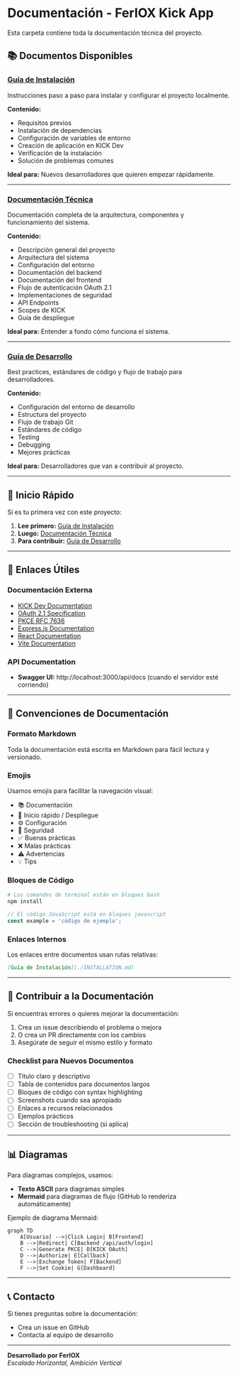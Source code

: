 # Documentación - FerIOX Kick App

Esta carpeta contiene toda la documentación técnica del proyecto.

## 📚 Documentos Disponibles

### [Guía de Instalación](./INSTALLATION.md)
Instrucciones paso a paso para instalar y configurar el proyecto localmente.

**Contenido:**
- Requisitos previos
- Instalación de dependencias
- Configuración de variables de entorno
- Creación de aplicación en KICK Dev
- Verificación de la instalación
- Solución de problemas comunes

**Ideal para:** Nuevos desarrolladores que quieren empezar rápidamente.

---

### [Documentación Técnica](./TECHNICAL_DOCUMENTATION.md)
Documentación completa de la arquitectura, componentes y funcionamiento del sistema.

**Contenido:**
- Descripción general del proyecto
- Arquitectura del sistema
- Configuración del entorno
- Documentación del backend
- Documentación del frontend
- Flujo de autenticación OAuth 2.1
- Implementaciones de seguridad
- API Endpoints
- Scopes de KICK
- Guía de despliegue

**Ideal para:** Entender a fondo cómo funciona el sistema.

---

### [Guía de Desarrollo](./DEVELOPMENT.md)
Best practices, estándares de código y flujo de trabajo para desarrolladores.

**Contenido:**
- Configuración del entorno de desarrollo
- Estructura del proyecto
- Flujo de trabajo Git
- Estándares de código
- Testing
- Debugging
- Mejores prácticas

**Ideal para:** Desarrolladores que van a contribuir al proyecto.

---

## 🚀 Inicio Rápido

Si es tu primera vez con este proyecto:

1. **Lee primero:** [Guía de Instalación](./INSTALLATION.md)
2. **Luego:** [Documentación Técnica](./TECHNICAL_DOCUMENTATION.md)
3. **Para contribuir:** [Guía de Desarrollo](./DEVELOPMENT.md)

---

## 🔗 Enlaces Útiles

### Documentación Externa
- [KICK Dev Documentation](https://dev.kick.com)
- [OAuth 2.1 Specification](https://oauth.net/2.1/)
- [PKCE RFC 7636](https://datatracker.ietf.org/doc/html/rfc7636)
- [Express.js Documentation](https://expressjs.com/)
- [React Documentation](https://react.dev)
- [Vite Documentation](https://vitejs.dev/)

### API Documentation
- **Swagger UI:** http://localhost:3000/api/docs (cuando el servidor esté corriendo)

---

## 📝 Convenciones de Documentación

### Formato Markdown
Toda la documentación está escrita en Markdown para fácil lectura y versionado.

### Emojis
Usamos emojis para facilitar la navegación visual:
- 📚 Documentación
- 🚀 Inicio rápido / Despliegue
- ⚙️ Configuración
- 🔐 Seguridad
- ✅ Buenas prácticas
- ❌ Malas prácticas
- ⚠️ Advertencias
- 💡 Tips

### Bloques de Código
```bash
# Los comandos de terminal están en bloques bash
npm install
```

```javascript
// El código JavaScript está en bloques javascript
const example = 'código de ejemplo';
```

### Enlaces Internos
Los enlaces entre documentos usan rutas relativas:
```markdown
[Guía de Instalación](./INSTALLATION.md)
```

---

## 🤝 Contribuir a la Documentación

Si encuentras errores o quieres mejorar la documentación:

1. Crea un issue describiendo el problema o mejora
2. O crea un PR directamente con los cambios
3. Asegúrate de seguir el mismo estilo y formato

### Checklist para Nuevos Documentos

- [ ] Título claro y descriptivo
- [ ] Tabla de contenidos para documentos largos
- [ ] Bloques de código con syntax highlighting
- [ ] Screenshots cuando sea apropiado
- [ ] Enlaces a recursos relacionados
- [ ] Ejemplos prácticos
- [ ] Sección de troubleshooting (si aplica)

---

## 📊 Diagramas

Para diagramas complejos, usamos:
- **Texto ASCII** para diagramas simples
- **Mermaid** para diagramas de flujo (GitHub lo renderiza automáticamente)

Ejemplo de diagrama Mermaid:
```mermaid
graph TD
    A[Usuario] -->|Click Login| B[Frontend]
    B -->|Redirect| C[Backend /api/auth/login]
    C -->|Generate PKCE| D[KICK OAuth]
    D -->|Authorize| E[Callback]
    E -->|Exchange Token| F[Backend]
    F -->|Set Cookie| G[Dashboard]
```

---

## 📞 Contacto

Si tienes preguntas sobre la documentación:
- Crea un issue en GitHub
- Contacta al equipo de desarrollo

---

**Desarrollado por FerIOX**  
*Escalado Horizontal, Ambición Vertical*
